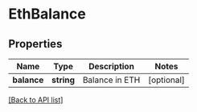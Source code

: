 # EthBalance

## Properties

Name | Type | Description | Notes
------------ | ------------- | ------------- | -------------
**balance** | **string** | Balance in ETH | [optional]

[[Back to API list]](../../README.md#api-endpoints)
